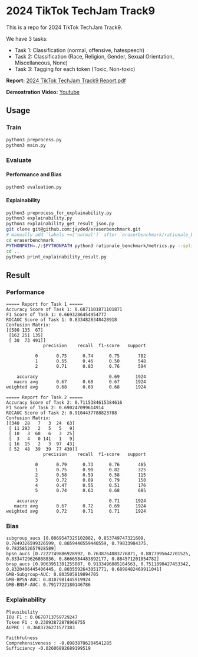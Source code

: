 # 2024 TikTok TechJam Track9

This is a repo for 2024 TikTok TechJam Track9.

We have 3 tasks:
- Task 1: Classification (normal, offensive, hatespeech)
- Task 2: Classification (Race, Religion, Gender, Sexual Orientation, Miscellaneous, None)
- Task 3: Tagging for each token (Toxic, Non-toxic)

**Report:** [2024 TikTok TechJam Track9 Report.pdf](2024%20TikTok%20TechJam%20Track9%20Report.pdf)

**Demostration Video:** [Youtube]()

## Usage

### Train

```bash
python3 preprocess.py
python3 main.py
```

### Evaluate

#### Performance and Bias

```bash
python3 evaluation.py
```

#### Explainability

```bash
python3 preprocess_for_explainability.py
python3 explainability.py
python3 explainability_get_result_json.py
git clone git@github.com:jayded/eraserbenchmark.git
# manually add `labels +=['normal']` after `eraserbenchmark/rationale_benchmark/metrics.py` line 285    
cd eraserbenchmark
PYTHONPATH=./:$PYTHONPATH python3 rationale_benchmark/metrics.py --split test --strict --data_dir ../explainability_data --results ../explainability_data/results.json --score_file ../explainability_data/score.json
cd ..
python3 print_explainability_result.py
```

## Result

### Performance

```text
===== Report for Task 1 =====
Accuracy Score of Task 1: 0.6871101871101871
F1 Score of Task 1: 0.6693286454954777
ROCAUC Score of Task 1: 0.8334828348428918
Confusion Matrix:
[[580 135  67]
 [162 251 135]
 [ 30  73 491]]
              precision    recall  f1-score   support

           0       0.75      0.74      0.75       782
           1       0.55      0.46      0.50       548
           2       0.71      0.83      0.76       594

    accuracy                           0.69      1924
   macro avg       0.67      0.68      0.67      1924
weighted avg       0.68      0.69      0.68      1924

===== Report for Task 2 =====
Accuracy Score of Task 2: 0.7115384615384616
F1 Score of Task 2: 0.690247099614914
ROCAUC Score of Task 2: 0.9104437788823788
Confusion Matrix:
[[340  28   7   3  24  63]
 [ 11 293   2   5   5   9]
 [ 10   3  68   6   3  25]
 [  3   4   0 141   1   9]
 [ 16  15   2   3  97  43]
 [ 52  48  39  39  77 430]]
              precision    recall  f1-score   support

           0       0.79      0.73      0.76       465
           1       0.75      0.90      0.82       325
           2       0.58      0.59      0.58       115
           3       0.72      0.89      0.79       158
           4       0.47      0.55      0.51       176
           5       0.74      0.63      0.68       685

    accuracy                           0.71      1924
   macro avg       0.67      0.72      0.69      1924
weighted avg       0.72      0.71      0.71      1924
```

### Bias

```text
subgroup_aucs [0.8069547325102882, 0.853749747321609, 0.7849326599326599, 0.8059440559440559, 0.79833984375, 0.7825852657928589]
bpsn_aucs [0.7222749886928992, 0.7638764083776871, 0.8877995642701525, 0.8334729626808836, 0.8666584483892177, 0.884571201054782]
bnsp_aucs [0.9063951301255087, 0.9133496885164563, 0.7511890427453342, 0.8320406445406445, 0.8035592643051771, 0.6898482469911041]
GMB-Subgroup-AUC: 0.803505819894705
GMB-BPSN-AUC: 0.8107981445919924
GMB-BNSP-AUC: 0.7917722180146786
```

### Explainability

```text
Plausibility
IOU F1 : 0.0678713759729247
Token F1 : 0.23093872878968755
AUPRC : 0.3683726271577383

Faithfulness
Comprehensiveness : -0.09838706204541285
Sufficiency -0.02606892689199519
```
